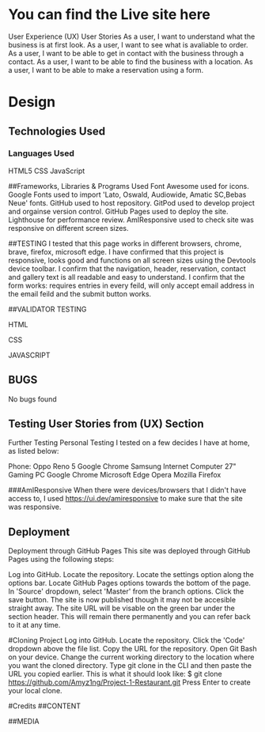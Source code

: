 # You can find the Live site here

User Experience (UX)
User Stories
As a user, I want to understand what the business is at first look.
As a user, I want to see what is avaliable to order.
As a user, I want to be able to get in contact with the business through a contact.
As a user, I want to be able to find the business with a location.
As a user, I want to be able to make a reservation using a form.

# Design


## Technologies Used
### Languages Used
HTML5
CSS
JavaScript

##Frameworks, Libraries & Programs Used
Font Awesome used for icons.
Google Fonts used to import 'Lato, Oswald, Audiowide, Amatic SC,Bebas Neue' fonts.
GitHub used to host repository.
GitPod used to develop project and orgainse version control.
GitHub Pages used to deploy the site.
Lighthouse for performance review.
AmIResponsive used to check site was responsive on different screen sizes.

##TESTING
I tested that this page works in different browsers, chrome, brave, firefox, microsoft edge. I have confirmed that this project is responsive, looks good and functions on all screen sizes using the Devtools device toolbar. I confirm that the navigation, header, reservation, contact and gallery text is all readable and easy to understand. I confirm that the form works: requires entries in every feild, will only accept email address in the email feild and the submit button works.

##VALIDATOR TESTING

HTML

CSS

JAVASCRIPT

## BUGS
No bugs found

## Testing User Stories from (UX) Section

Further Testing
Personal Testing
I tested on a few decides I have at home, as listed below:

Phone:
Oppo Reno 5
Google Chrome
Samsung Internet
Computer
27" Gaming PC
Google Chrome
Microsoft Edge
Opera
Mozilla Firefox

###AmIResponsive
When there were devices/browsers that I didn't have access to, I used https://ui.dev/amiresponsive to make sure that the site was responsive.

## Deployment
Deployment through GitHub Pages
This site was deployed through GitHub Pages using the following steps:

Log into GitHub.
Locate the repository.
Locate the settings option along the options bar.
Locate GitHub Pages options towards the bottom of the page.
In 'Source' dropdown, select 'Master' from the branch options.
Click the save button.
The site is now published though it may not be accesible straight away.
The site URL will be visable on the green bar under the section header. This will remain there permanently and you can refer back to it at any time.

#Cloning Project
Log into GitHub.
Locate the repository.
Click the 'Code' dropdown above the file list.
Copy the URL for the repository.
Open Git Bash on your device.
Change the current working directory to the location where you want the cloned directory.
Type git clone in the CLI and then paste the URL you copied earlier. This is what it should look like:
$ git clone https://github.com/Amyz1ng/Project-1-Restaurant.git
Press Enter to create your local clone.

#Credits
##CONTENT

##MEDIA
